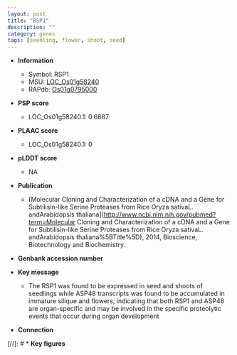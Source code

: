 ```yaml
---
layout: post
title: "RSP1"
description: ""
category: genes
tags: [seedling, flower, shoot, seed]
---
```


* **Information**  
    + Symbol: RSP1  
    + MSU: [LOC_Os01g58240](http://rice.plantbiology.msu.edu/cgi-bin/ORF_infopage.cgi?orf=LOC_Os01g58240)  
    + RAPdb: [Os01g0795000](http://rapdb.dna.affrc.go.jp/viewer/gbrowse_details/irgsp1?name=Os01g0795000)  

* **PSP score**  
    + LOC_Os01g58240.1: 0.6687 

* **PLAAC score**  
    + LOC_Os01g58240.1: 0 

* **pLDDT score**
    + NA


* **Publication**  
    + [Molecular Cloning and Characterization of a cDNA and a Gene for Subtilisin-like Serine Proteases from Rice Oryza sativaL. andArabidopsis thaliana](http://www.ncbi.nlm.nih.gov/pubmed?term=Molecular Cloning and Characterization of a cDNA and a Gene for Subtilisin-like Serine Proteases from Rice Oryza sativaL. andArabidopsis thaliana%5BTitle%5D), 2014, Bioscience, Biotechnology and Biochemistry.

* **Genbank accession number**  

* **Key message**  
    + The RSP1 was found to be expressed in seed and shoots of seedlings while ASP48 transcripts was found to be accumulated in immature silique and flowers, indicating that both RSP1 and ASP48 are organ-specific and may be involved in the specific proteolytic events that occur during organ development

* **Connection**  

[//]: # * **Key figures**  


